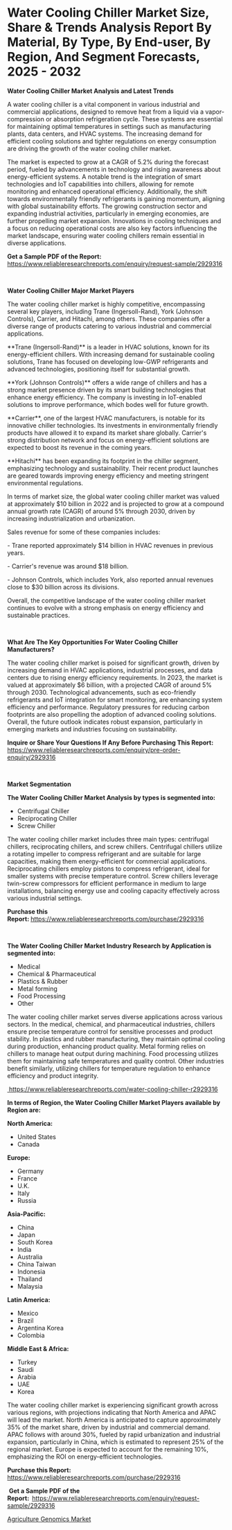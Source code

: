 <p><h1>Water Cooling Chiller Market Size, Share & Trends Analysis Report By Material, By Type, By End-user, By Region, And Segment Forecasts, 2025 - 2032</h1></p><p><strong>Water Cooling Chiller Market Analysis and Latest Trends</strong></p>
<p><p>A water cooling chiller is a vital component in various industrial and commercial applications, designed to remove heat from a liquid via a vapor-compression or absorption refrigeration cycle. These systems are essential for maintaining optimal temperatures in settings such as manufacturing plants, data centers, and HVAC systems. The increasing demand for efficient cooling solutions and tighter regulations on energy consumption are driving the growth of the water cooling chiller market.</p><p>The market is expected to grow at a CAGR of 5.2% during the forecast period, fueled by advancements in technology and rising awareness about energy-efficient systems. A notable trend is the integration of smart technologies and IoT capabilities into chillers, allowing for remote monitoring and enhanced operational efficiency. Additionally, the shift towards environmentally friendly refrigerants is gaining momentum, aligning with global sustainability efforts. The growing construction sector and expanding industrial activities, particularly in emerging economies, are further propelling market expansion. Innovations in cooling techniques and a focus on reducing operational costs are also key factors influencing the market landscape, ensuring water cooling chillers remain essential in diverse applications.</p></p>
<p><strong>Get a Sample PDF of the Report:&nbsp;</strong> <a href="https://www.reliableresearchreports.com/enquiry/request-sample/2929316?utm_campaign=2960&utm_medium=2&utm_source=Github&utm_content=ia&utm_term=12032025&utm_id=water-cooling-chiller">https://www.reliableresearchreports.com/enquiry/request-sample/2929316</a></p>
<p>&nbsp;</p>
<p><strong>Water Cooling Chiller Major Market Players</strong></p>
<p><p>The water cooling chiller market is highly competitive, encompassing several key players, including Trane (Ingersoll-Rand), York (Johnson Controls), Carrier, and Hitachi, among others. These companies offer a diverse range of products catering to various industrial and commercial applications.</p><p>**Trane (Ingersoll-Rand)** is a leader in HVAC solutions, known for its energy-efficient chillers. With increasing demand for sustainable cooling solutions, Trane has focused on developing low-GWP refrigerants and advanced technologies, positioning itself for substantial growth.</p><p>**York (Johnson Controls)** offers a wide range of chillers and has a strong market presence driven by its smart building technologies that enhance energy efficiency. The company is investing in IoT-enabled solutions to improve performance, which bodes well for future growth.</p><p>**Carrier**, one of the largest HVAC manufacturers, is notable for its innovative chiller technologies. Its investments in environmentally friendly products have allowed it to expand its market share globally. Carrier's strong distribution network and focus on energy-efficient solutions are expected to boost its revenue in the coming years.</p><p>**Hitachi** has been expanding its footprint in the chiller segment, emphasizing technology and sustainability. Their recent product launches are geared towards improving energy efficiency and meeting stringent environmental regulations.</p><p>In terms of market size, the global water cooling chiller market was valued at approximately $10 billion in 2022 and is projected to grow at a compound annual growth rate (CAGR) of around 5% through 2030, driven by increasing industrialization and urbanization.</p><p>Sales revenue for some of these companies includes:</p><p>- Trane reported approximately $14 billion in HVAC revenues in previous years.</p><p>- Carrier's revenue was around $18 billion.</p><p>- Johnson Controls, which includes York, also reported annual revenues close to $30 billion across its divisions.</p><p>Overall, the competitive landscape of the water cooling chiller market continues to evolve with a strong emphasis on energy efficiency and sustainable practices.</p></p>
<p>&nbsp;</p>
<p><strong>What Are The Key Opportunities For Water Cooling Chiller Manufacturers?</strong></p>
<p><p>The water cooling chiller market is poised for significant growth, driven by increasing demand in HVAC applications, industrial processes, and data centers due to rising energy efficiency requirements. In 2023, the market is valued at approximately $6 billion, with a projected CAGR of around 5% through 2030. Technological advancements, such as eco-friendly refrigerants and IoT integration for smart monitoring, are enhancing system efficiency and performance. Regulatory pressures for reducing carbon footprints are also propelling the adoption of advanced cooling solutions. Overall, the future outlook indicates robust expansion, particularly in emerging markets and industries focusing on sustainability.</p></p>
<p><strong>Inquire or Share Your Questions If Any Before Purchasing This Report:</strong> <a href="https://www.reliableresearchreports.com/enquiry/pre-order-enquiry/2929316?utm_campaign=2960&utm_medium=2&utm_source=Github&utm_content=ia&utm_term=12032025&utm_id=water-cooling-chiller">https://www.reliableresearchreports.com/enquiry/pre-order-enquiry/2929316</a></p>
<p>&nbsp;</p>
<p><strong>Market Segmentation</strong></p>
<p><strong>The Water Cooling Chiller Market Analysis by types is segmented into:</strong></p>
<p><ul><li>Centrifugal Chiller</li><li>Reciprocating Chiller</li><li>Screw Chiller</li></ul></p>
<p><p>The water cooling chiller market includes three main types: centrifugal chillers, reciprocating chillers, and screw chillers. Centrifugal chillers utilize a rotating impeller to compress refrigerant and are suitable for large capacities, making them energy-efficient for commercial applications. Reciprocating chillers employ pistons to compress refrigerant, ideal for smaller systems with precise temperature control. Screw chillers leverage twin-screw compressors for efficient performance in medium to large installations, balancing energy use and cooling capacity effectively across various industrial settings.</p></p>
<p><strong>Purchase this Report:&nbsp;</strong><a href="https://www.reliableresearchreports.com/purchase/2929316?utm_campaign=2960&utm_medium=2&utm_source=Github&utm_content=ia&utm_term=12032025&utm_id=water-cooling-chiller">https://www.reliableresearchreports.com/purchase/2929316</a></p>
<p>&nbsp;</p>
<p><strong>The Water Cooling Chiller Market Industry Research by Application is segmented into:</strong></p>
<p><ul><li>Medical</li><li>Chemical & Pharmaceutical</li><li>Plastics & Rubber</li><li>Metal forming</li><li>Food Processing</li><li>Other</li></ul></p>
<p><p>The water cooling chiller market serves diverse applications across various sectors. In the medical, chemical, and pharmaceutical industries, chillers ensure precise temperature control for sensitive processes and product stability. In plastics and rubber manufacturing, they maintain optimal cooling during production, enhancing product quality. Metal forming relies on chillers to manage heat output during machining. Food processing utilizes them for maintaining safe temperatures and quality control. Other industries benefit similarly, utilizing chillers for temperature regulation to enhance efficiency and product integrity.</p></p>
<p><a href="https://www.reliableresearchreports.com/water-cooling-chiller-r2929316?utm_campaign=2960&utm_medium=2&utm_source=Github&utm_content=ia&utm_term=12032025&utm_id=water-cooling-chiller">&nbsp;https://www.reliableresearchreports.com/water-cooling-chiller-r2929316</a></p>
<p><strong>In terms of Region, the Water Cooling Chiller Market Players available by Region are:</strong></p>
<p>
    <p> <strong> North America: </strong>
        <ul>
            <li>United States</li>
            <li>Canada</li>
        </ul>
        </p> 
    <p> <strong> Europe: </strong>
        <ul>
            <li>Germany</li>
            <li>France</li>
            <li>U.K.</li>
            <li>Italy</li>
            <li>Russia</li>
        </ul>
        </p> 
    <p> <strong> Asia-Pacific: </strong>
        <ul>
            <li>China</li>
            <li>Japan</li>
            <li>South Korea</li>
            <li>India</li>
            <li>Australia</li>
            <li>China Taiwan</li>
            <li>Indonesia</li>
            <li>Thailand</li>
            <li>Malaysia</li>
        </ul>
        </p> 
    <p> <strong> Latin America: </strong>
        <ul>
            <li>Mexico</li>
            <li>Brazil</li>
            <li>Argentina Korea</li>
            <li>Colombia</li>
        </ul>
        </p> 
    <p> <strong> Middle East & Africa: </strong>
        <ul>
            <li>Turkey</li>
            <li>Saudi</li>
            <li>Arabia</li>
            <li>UAE</li>
            <li>Korea</li>
        </ul>
    </p>
    </p>
<p><p>The water cooling chiller market is experiencing significant growth across various regions, with projections indicating that North America and APAC will lead the market. North America is anticipated to capture approximately 35% of the market share, driven by industrial and commercial demand. APAC follows with around 30%, fueled by rapid urbanization and industrial expansion, particularly in China, which is estimated to represent 25% of the regional market. Europe is expected to account for the remaining 10%, emphasizing the ROI on energy-efficient technologies.</p></p>
<p><strong>Purchase this Report: </strong><a href="https://www.reliableresearchreports.com/purchase/2929316?utm_campaign=2960&utm_medium=2&utm_source=Github&utm_content=ia&utm_term=12032025&utm_id=water-cooling-chiller">https://www.reliableresearchreports.com/purchase/2929316</a></p>
<p>&nbsp;<strong>Get a Sample PDF of the Report:&nbsp;&nbsp;</strong><a href="https://www.reliableresearchreports.com/enquiry/request-sample/2929316?utm_campaign=2960&utm_medium=2&utm_source=Github&utm_content=ia&utm_term=12032025&utm_id=water-cooling-chiller">https://www.reliableresearchreports.com/enquiry/request-sample/2929316</a></p>
<p><strong></strong></p>
<p><p><a href="https://github.com/mriwacraane/Market-Research-Report-List-1/blob/main/agriculture-genomics-market.md?utm_campaign=2960&utm_medium=2&utm_source=Github&utm_content=ia&utm_term=12032025&utm_id=water-cooling-chiller">Agriculture Genomics Market</a></p></p>